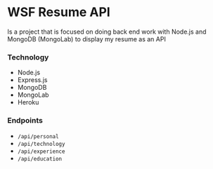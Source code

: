 # WSF Resume API

Is a project that is focused on doing back end work with Node.js and MongoDB (MongoLab) to display my resume as an API

### Technology

- Node.js
- Express.js
- MongoDB
- MongoLab
- Heroku

### Endpoints

- `/api/personal`
- `/api/technology`
- `/api/experience`
- `/api/education`
